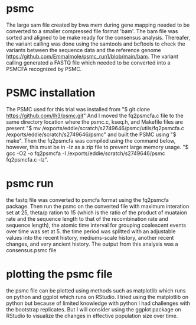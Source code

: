 # psmc
The large sam file created by bwa mem during gene mapping needed to be converted to a smaller compressed file format 'bam'. The bam file was sorted and aligned to be make ready for the consensus analysis. Thereafer, the variant calling was done using the samtools and bcftools to check the variants between the sequence data and the reference genome https://github.com/EmmaImole/psmc_run1/blob/main/bam.
The variant calling generated a FASTQ file which needed to be converted into a PSMCFA recognized by PSMC.
# PSMC installation
The PSMC used for this trial was installed from "$ git clone https://github.com/lh3/psmc.git"
And I moved the fq2psmcfa.c file to the same directory location where the psmc.c, kseq.h, and Makefile files are present "$ mv /exports/eddie/scratch/s2749646/psmc/utils/fq2psmcfa.c /exports/eddie/scratch/s2749646/psmc"
and built the PSMC using "$ make". Then the fq2psmcfa was compiled using the command below, however, this must be in -lz as a zip file to prevent large memory usage.
"$ gcc -O2 -o fq2psmcfa -I /exports/eddie/scratch/s2749646/psmc fq2psmcfa.c -lz".
# psmc run
the fastq file was converted to psmcfa format using the fq2psmcfa package. Then run the psmc on the converted file with maximum interation set at 25, theta/p ration to 15 (which is the ratio of the product of muataion rate and the sequence length to that of the recombination rate and sequence length), the atomic time interval for grouping coalescent events over time was set at 5. the time period was splitted with an adjustable values into the recent history, mediums-scale history, another recent changes, and very ancient history. The output from this analysis was a consensus.psmc file
# plotting the psmc file
the psmc file can be plotted using methods such as matplotlib which runs on python and ggplot which runs on RStudio. I tried using the matplotlib on python but because of limited knowledge with python I had challenges with the bootstrap replicates. But I will consider using the ggplot package on RStudio to visualize the changes in effective population size over time. 
